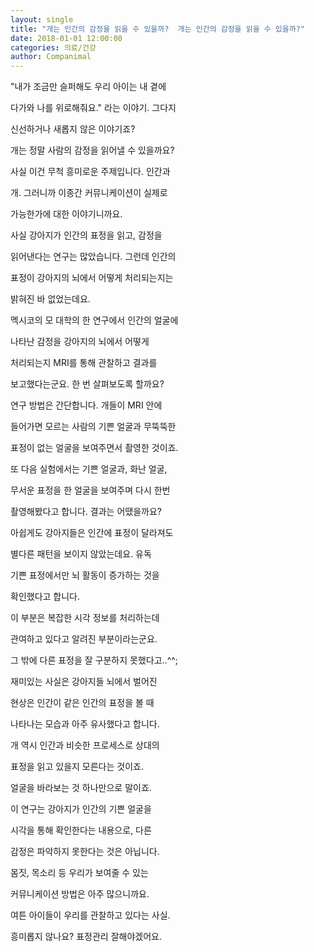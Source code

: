 ```yaml
---
layout: single
title: "개는 인간의 감정을 읽을 수 있을까?  개는 인간의 감정을 읽을 수 있을까?"
date: 2018-01-01 12:00:00
categories: 의료/건강
author: Companimal
---
```


"내가 조금만 슬퍼해도 우리 아이는 내 곁에

다가와 나를 위로해줘요." 라는 이야기. 그다지

신선하거나 새롭지 않은 이야기죠?

개는 정말 사람의 감정을 읽어낼 수 있을까요?

사실 이건 무척 흥미로운 주제입니다. 인간과

개. 그러니까 이종간 커뮤니케이션이 실제로

가능한가에 대한 이야기니까요.

사실 강아지가 인간의 표정을 읽고, 감정을

읽어낸다는 연구는 많았습니다. 그런데 인간의

표정이 강아지의 뇌에서 어떻게 처리되는지는

밝혀진 바 없었는데요.

멕시코의 모 대학의 한 연구에서 인간의 얼굴에

나타난 감정을 강아지의 뇌에서 어떻게

처리되는지 MRI를 통해 관찰하고 결과를

보고했다는군요. 한 번 살펴보도록 할까요?

연구 방법은 간단합니다. 개들이 MRI 안에

들어가면 모르는 사람의 기쁜 얼굴과 무뚝뚝한

표정이 없는 얼굴을 보여주면서 촬영한 것이죠.

또 다음 실험에서는 기쁜 얼굴과, 화난 얼굴,

무서운 표정을 한 얼굴을 보여주며 다시 한번

촬영해봤다고 합니다. 결과는 어땠을까요?

아쉽게도 강아지들은 인간에 표정이 달라져도

별다른 패턴을 보이지 않았는데요. 유독

기쁜 표정에서만 뇌 활동이 증가하는 것을

확인했다고 합니다.

이 부분은 복잡한 시각 정보를 처리하는데

관여하고 있다고 알려진 부분이라는군요.

그 밖에 다른 표정을 잘 구분하지 못했다고..^^;

재미있는 사실은 강아지들 뇌에서 벌어진

현상은 인간이 같은 인간의 표정을 볼 때

나타나는 모습과 아주 유사했다고 합니다.

개 역시 인간과 비슷한 프로세스로 상대의

표정을 읽고 있을지 모른다는 것이죠.

얼굴을 바라보는 것 하나만으로 말이죠.

이 연구는 강아지가 인간의 기쁜 얼굴을

시각을 통해 확인한다는 내용으로, 다른

감정은 파악하지 못한다는 것은 아닙니다.

몸짓, 목소리 등 우리가 보여줄 수 있는

커뮤니케이션 방법은 아주 많으니까요.

여튼 아이들이 우리를 관찰하고 있다는 사실.

흥미롭지 않나요? 표정관리 잘해야겠어요.
